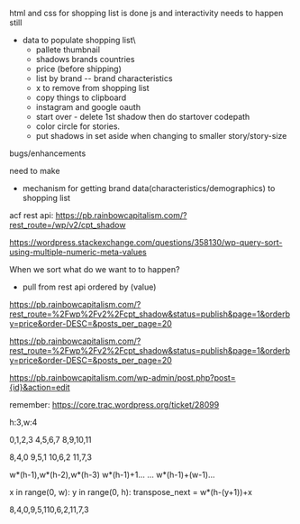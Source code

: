 html and css for shopping list is done
js and interactivity needs to happen still
- data to populate shopping list\
	-	pallete thumbnail
	-	shadows brands countries
	-	price (before shipping)
	-	list by brand -- brand characteristics
	-	x to remove from shopping list
	-	copy things to clipboard
	-	instagram and google oauth
	-	start over - delete 1st shadow then do startover codepath
	-	color circle for stories.
	-	put shadows in set aside when changing to smaller story/story-size

bugs/enhancements


need to make
* mechanism for getting brand data(characteristics/demographics) to shopping list

acf rest api: https://pb.rainbowcapitalism.com/?rest_route=/wp/v2/cpt_shadow

https://wordpress.stackexchange.com/questions/358130/wp-query-sort-using-multiple-numeric-meta-values


When we sort what do we want to to happen?
- pull from rest api ordered by (value)


https://pb.rainbowcapitalism.com/?rest_route=%2Fwp%2Fv2%2Fcpt_shadow&status=publish&page=1&orderby=price&order-DESC=&posts_per_page=20

https://pb.rainbowcapitalism.com/?rest_route=%2Fwp%2Fv2%2Fcpt_shadow&status=publish&page=1&orderby=price&order-DESC=&posts_per_page=20


https://pb.rainbowcapitalism.com/wp-admin/post.php?post={id}&action=edit


remember: https://core.trac.wordpress.org/ticket/28099


h:3,w:4

0,1,2,3
4,5,6,7
8,9,10,11


8,4,0
9,5,1
10,6,2
11,7,3


w*(h-1),w*(h-2),w*(h-3)
w*(h-1)+1...
...
w*(h-1)+(w-1)...


x in range(0, w):
	y in range(0, h):
		transpose_next = w*(h-(y+1))+x

8,4,0,9,5,110,6,2,11,7,3
